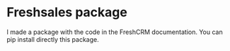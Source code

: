 # Freshsales package

I made a package with the code in the FreshCRM documentation. 
You can pip install directly this package.

